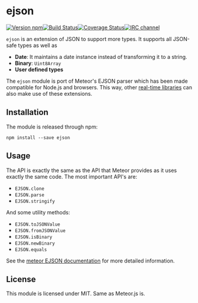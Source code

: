 # ejson

[![Version npm](https://img.shields.io/npm/v/ejson.svg?style=flat-square)](https://www.npmjs.com/package/ejson)[![Build Status](https://img.shields.io/github/workflow/status/primus/ejson/CI/master?label=CI&style=flat-square)](https://github.com/primus/ejson/actions?query=workflow%3ACI+branch%3Amaster)[![Coverage Status](https://img.shields.io/coveralls/primus/ejson/master.svg?style=flat-square)](https://coveralls.io/r/primus/ejson?branch=master)[![IRC channel](https://img.shields.io/badge/IRC-irc.freenode.net%23primus-00a8ff.svg?style=flat-square)](https://webchat.freenode.net/?channels=primus)

`ejson` is an extension of JSON to support more types. It supports all JSON-safe
types as well as

- **Date**: It maintains a date instance instead of transforming it to a string.
- **Binary**: `Uint8Array`
- **User defined types**

The `ejson` module is port of Meteor's EJSON parser which has been made
compatible for Node.js and browsers. This way, other
[real-time libraries](https://github.com/primus/primus) can also make use of
these extensions.

## Installation

The module is released through npm:

```
npm install --save ejson
```

## Usage

The API is exactly the same as the API that Meteor provides as it uses exactly
the same code. The most important API's are:

- `EJSON.clone`
- `EJSON.parse`
- `EJSON.stringify`

And some utility methods:

- `EJSON.toJSONValue`
- `EJSON.fromJSONValue`
- `EJSON.isBinary`
- `EJSON.newBinary`
- `EJSON.equals`

See the [meteor EJSON documentation](https://docs.meteor.com/#ejson) for more
detailed information.

## License

This module is licensed under MIT. Same as Meteor.js is.
